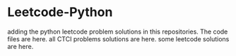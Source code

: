 # Leetcode-Python
adding the python leetcode problem solutions in this repositories. 
The code files are here.
all CTCI problems solutions are here.
some leetcode solutions are here.
































































































































































































